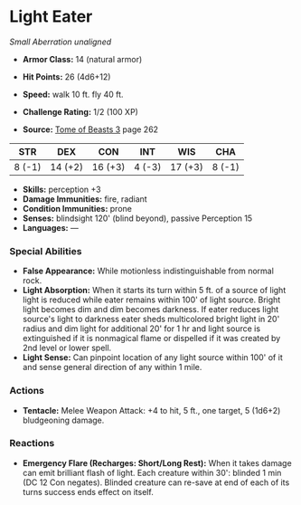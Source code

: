 # Light Eater

*Small* *Aberration* *unaligned*

- **Armor Class:** 14 (natural armor)
- **Hit Points:** 26 (4d6+12)
- **Speed:** walk 10 ft. fly 40 ft.

- **Challenge Rating:** 1/2 (100 XP)
- **Source:** [Tome of Beasts 3](https://koboldpress.com/kpstore/product/tome-of-beasts-3-for-5th-edition/) page 262

| STR | DEX | CON | INT | WIS | CHA |
| --- | --- | --- | --- | --- | --- |
| 8 (-1) | 14 (+2) | 16 (+3) | 4 (-3) | 17 (+3) | 8 (-1) |

- **Skills:** perception +3
- **Damage Immunities:** fire, radiant
- **Condition Immunities:** prone
- **Senses:** blindsight 120' (blind beyond), passive Perception 15
- **Languages:** —

### Special Abilities

- **False Appearance:** While motionless indistinguishable from normal rock.
- **Light Absorption:** When it starts its turn within 5 ft. of a source of light light is reduced while eater remains within 100' of light source. Bright light becomes dim and dim becomes darkness. If eater reduces light source's light to darkness eater sheds multicolored bright light in 20' radius and dim light for additional 20' for 1 hr and light source is extinguished if it is nonmagical flame or dispelled if it was created by 2nd level or lower spell.
- **Light Sense:** Can pinpoint location of any light source within 100' of it and sense general direction of any within 1 mile.

### Actions

- **Tentacle:** Melee Weapon Attack: +4 to hit, 5 ft., one target, 5 (1d6+2) bludgeoning damage.

### Reactions

- **Emergency Flare (Recharges: Short/Long Rest):** When it takes damage can emit brilliant flash of light. Each creature within 30': blinded 1 min (DC 12 Con negates). Blinded creature can re-save at end of each of its turns success ends effect on itself.


